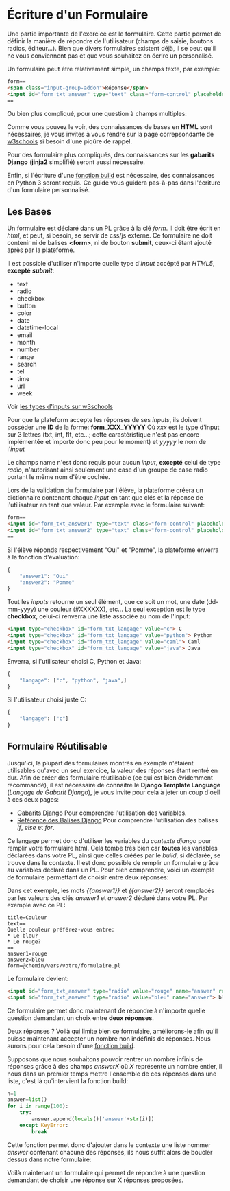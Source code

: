 # Écriture d'un Formulaire
Une partie importante de l'exercice est le formulaire. Cette partie permet de définir la manière de répondre de l'utilisateur (champs de saisie, boutons radios, éditeur...). Bien que divers formulaires existent déjà, il se peut qu'il ne vous conviennent pas et que vous souhaitez en écrire un personalisé.

Un formulaire peut être relativement simple, un champs texte, par exemple:
```html
form==
<span class="input-group-addon">Réponse</span>
<input id="form_txt_answer" type="text" class="form-control" placeholder="" required>
==
```
Ou bien plus compliqué, pour une question à champs multiples:
<script src="https://gist.github.com/qcoumes/1360bbee7d782e980e4918b0b882e022.js"></script>


Comme vous pouvez le voir, des connaissances de bases en **HTML** sont nécessaires, je vous invites à vous rendre sur la page correpsondante de [w3schools](https://www.w3schools.com/html/html_forms.asp) si besoin d'une piqûre de rappel.

Pour des formulaire plus compliqués, des connaissances sur les **gabarits Django** (**jinja2** simplifié) seront aussi nécessaire.

Enfin, si l'écriture d'une [fonction build](build.md) est nécessaire, des connaissances en Python 3 seront requis.
Ce guide vous guidera pas-à-pas dans l'écriture d'un formulaire personnalisé.

## Les Bases
Un formulaire est déclaré dans un PL grâce à la clé *form*. Il doit être écrit en *html*, et peut, si besoin, se servir de css/js externe. 
Ce formulaire ne doit contenir ni de balises **<form\>**, ni de bouton **submit**, ceux-ci étant ajouté après par la plateforme.

Il est possible d'utiliser n'importe quelle type d'*input* accépté par *HTML5*, **excepté**  ***submit***:

* text
* radio
* checkbox
* button
* color
* date
* datetime-local
* email
* month
* number
* range
* search
* tel
* time
* url
* week

Voir [les types d'inputs sur w3schools](https://www.w3schools.com/html/html_form_input_types.asp)

Pour que la plateform accepte les réponses de ses *inputs*, ils doivent posséder une **ID** de la forme: **form_XXX_YYYYY**
Où *xxx* est le type d'input sur 3 lettres (txt, int, flt, etc...; cette carastéristique n'est pas encore implémentée et importe donc peu pour le moment) et *yyyyy* le nom de l'*input*

Le champs name n'est donc requis pour aucun *input*, **excepté** celui de type *radio*, n'autorisant ainsi seulement une case d'un groupe de case radio portant le même nom d'être cochée.

Lors de la validation du formulaire par l'élève, la plateforme créera un dictionnaire contenant chaque *input* en tant que clés et la réponse de l'utilisateur en tant que valeur. Par exemple avec le formulaire suivant:
```html
form==
<input id="form_txt_answer1" type="text" class="form-control" placeholder="" required>
<input id="form_txt_answer2" type="text" class="form-control" placeholder="" required>
==
```
Si l'élève réponds respectivement "Oui" et "Pomme", la plateforme enverra à la fonction d'évaluation:
```python
{
    "answer1": "Oui"
    "answer2": "Pomme"
}
```
Tout les *inputs* retourne un seul élément, que ce soit un mot, une date (dd-mm-yyyy) une couleur (#XXXXXX), etc...
La seul exception est le type **checkbox**, celui-ci renverra une liste associée au nom de l'input:
```html
<input type="checkbox" id="form_txt_langage" value="c"> C
<input type="checkbox" id="form_txt_langage" value="python"> Python
<input type="checkbox" id="form_txt_langage" value="caml"> Caml
<input type="checkbox" id="form_txt_langage" value="java"> Java
```
Enverra, si l'utilisateur choisi C, Python et Java:
```python
{
    "langage": ["c", "python", "java",]
}
```
Si l'utilisateur choisi juste C:
```python
{
    "langage": ["c"]
}
```

## Formulaire Réutilisable
Jusqu'ici, la plupart des formulaires montrés en exemple n'étaient utilisables qu'avec un seul exercice, la valeur des réponses étant rentré en dur. Afin de créer des formulaire réutilisable (ce qui est bien évidemment recommandé), il est nécessaire de connaitre le **Django Template Language** (*Langage de Gabarit Django*), je vous invite pour cela à jeter un coup d'oeil à ces deux pages:
* [Gabarits Django](https://docs.djangoproject.com/fr/1.10/topics/templates/#variables) Pour comprendre l'utilisation des variables.
* [Référence des Balises Django](https://docs.djangoproject.com/fr/1.10/ref/templates/builtins/#ref-templates-builtins-tags) Pour comprendre l'utilisation des balises *if*, *else* et *for*.

Ce langage permet donc d'utiliser les variables du *contexte django* pour remplir votre formulaire html. Cela tombe très bien car **toutes** les variables déclarées dans votre PL, ainsi que celles créées par le *build*, si déclarée, se trouve dans le contexte. Il est donc possible de remplir un formulaire grâce au variables déclaré dans un PL. Pour bien comprendre, voici un exemple de formulaire permettant de choisir entre deux réponses:
<script src="https://gist.github.com/qcoumes/50e42f38de347e9c983039d48c96d187.js"></script>


Dans cet exemple, les mots *{{answer1}}* et  *{{answer2}}* seront remplacés par les valeurs des clés *answer1* et *answer2* déclaré dans votre PL. Par exemple avec ce PL:
```
title=Couleur
text==
Quelle couleur préférez-vous entre:
* Le bleu?
* Le rouge?
==
answer1=rouge
answer2=bleu
form=@chemin/vers/votre/formulaire.pl
```
Le formulaire devient:
```html
<input id="form_txt_answer" type="radio" value="rouge" name="answer" required> rouge
<input id="form_txt_answer" type="radio" value="bleu" name="answer"> bleu
```
Ce formulaire permet donc maintenant de répondre à n'importe quelle question demandant un choix entre **deux réponses**.

Deux réponses ? Voilà qui limite bien ce formulaire, améliorons-le afin qu'il puisse maintenant accepter un nombre non indéfinis de réponses.
Nous aurons pour cela besoin d'une [fonction build](build.md).

Supposons que nous souhaitons pouvoir rentrer un nombre infinis de réponses grâce à des champs *answerX* où *X* représente un nombre entier, il nous dans un premier temps mettre l'ensemble de ces réponses dans une liste, c'est là qu'intervient la fonction build:
```python
n=1
answer=list()
for i in range(100):
    try:
        answer.append(locals()['answer'+str(i)])
    except KeyError:
        break
```
Cette fonction permet donc d'ajouter dans le contexte une liste nommer *answer* contenant chacune des réponses, ils nous suffit alors de boucler dessus dans notre formulaire:
<script src="https://gist.github.com/qcoumes/0a8a95d7672c090139574681f6db1d90.js"></script>

Voilà maintenant un formulaire qui permet de répondre à une question demandant de choisir une réponse sur X réponses proposées.
